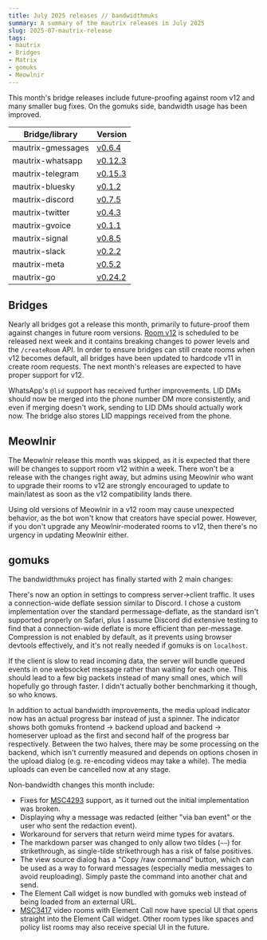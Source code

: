 ```yaml
---
title: July 2025 releases // bandwidthmuks
summary: A summary of the mautrix releases in July 2025
slug: 2025-07-mautrix-release
tags:
- mautrix
- Bridges
- Matrix
- gomuks
- Meowlnir
---
```

This month's bridge releases include future-proofing against room v12 and many
smaller bug fixes. On the gomuks side, bandwidth usage has been improved.

| Bridge/library    | Version                                                          |
|-------------------|------------------------------------------------------------------|
| mautrix-gmessages | [v0.6.4](https://github.com/mautrix/gmessages/releases/v0.6.4)   |
| mautrix-whatsapp  | [v0.12.3](https://github.com/mautrix/whatsapp/releases/v0.12.3)  |
| mautrix-telegram  | [v0.15.3](https://github.com/mautrix/telegram/releases/v0.15.3)  |
| mautrix-bluesky   | [v0.1.2](https://github.com/mautrix/bluesky/releases/v0.1.2)     |
| mautrix-discord   | [v0.7.5](https://github.com/mautrix/discord/releases/v0.7.5)     |
| mautrix-twitter   | [v0.4.3](https://github.com/mautrix/twitter/releases/v0.4.3)     |
| mautrix-gvoice    | [v0.1.1](https://github.com/mautrix/gvoice/releases/v0.1.1)      |
| mautrix-signal    | [v0.8.5](https://github.com/mautrix/signal/releases/v0.8.5)      |
| mautrix-slack     | [v0.2.2](https://github.com/mautrix/slack/releases/v0.2.2)       |
| mautrix-meta      | [v0.5.2](https://github.com/mautrix/meta/releases/v0.5.2)        |
| mautrix-go        | [v0.24.2](https://github.com/mautrix/go/releases/v0.24.2)        |

## Bridges
Nearly all bridges got a release this month, primarily to future-proof them
against changes in future room versions. [Room v12] is scheduled to be released
next week and it contains breaking changes to power levels and the `/createRoom`
API. In order to ensure bridges can still create rooms when v12 becomes default,
all bridges have been updated to hardcode v11 in create room requests. The next
month's releases are expected to have proper support for v12.

[Room v12]: https://matrix.org/blog/2025/07/security-predisclosure/

WhatsApp's `@lid` support has received further improvements. LID DMs should now
be merged into the phone number DM more consistently, and even if merging doesn't
work, sending to LID DMs should actually work now. The bridge also stores LID
mappings received from the phone.

## Meowlnir
The Meowlnir release this month was skipped, as it is expected that there will
be changes to support room v12 within a week. There won't be a release with the
changes right away, but admins using Meowlnir who want to upgrade their rooms
to v12 are strongly encouraged to update to main/latest as soon as the v12
compatibility lands there.

Using old versions of Meowlnir in a v12 room may cause unexpected behavior, as
the bot won't know that creators have special power. However, if you don't
upgrade any Meowlnir-moderated rooms to v12, then there's no urgency in updating
Meowlnir either.

## gomuks
The bandwidthmuks project has finally started with 2 main changes:

There's now an option in settings to compress server->client traffic. It uses a
connection-wide deflate session similar to Discord. I chose a custom implementation
over the standard permessage-deflate, as the standard isn't supported properly on
Safari, plus I assume Discord did extensive testing to find that a connection-wide
deflate is more efficient than per-message. Compression is not enabled by default,
as it prevents using browser devtools effectively, and it's not really needed if
gomuks is on `localhost`.

If the client is slow to read incoming data, the server will bundle queued events
in one websocket message rather than waiting for each one. This should lead to
a few big packets instead of many small ones, which will hopefully go through
faster. I didn't actually bother benchmarking it though, so who knows.

In addition to actual bandwidth improvements, the media upload indicator now has
an actual progress bar instead of just a spinner. The indicator shows both gomuks
frontend -> backend upload and backend -> homeserver upload as the first and
second half of the progress bar respectively. Between the two halves, there may
be some processing on the backend, which isn't currently measured and depends on
options chosen in the upload dialog (e.g. re-encoding videos may take a while).
The media uploads can even be cancelled now at any stage.

Non-bandwidth changes this month include:

* Fixes for [MSC4293] support, as it turned out the initial implementation was
  broken.
* Displaying why a message was redacted (either "via ban event" or the user who
  sent the redaction event).
* Workaround for servers that return weird mime types for avatars.
* The markdown parser was changed to only allow two tildes (`~~`) for
  strikethrough, as single-tilde strikethrough has a risk of false positives.
* The view source dialog has a "Copy /raw command" button, which can be used
  as a way to forward messages (especially media messages to avoid reuploading).
  Simply paste the command into another chat and send.
* The Element Call widget is now bundled with gomuks web instead of being loaded
  from an external URL.
* [MSC3417] video rooms with Element Call now have special UI that opens straight
  into the Element Call widget. Other room types like spaces and policy list
  rooms may also receive special UI in the future.

[MSC4293]: https://github.com/matrix-org/matrix-spec-proposals/pull/4293
[MSC3417]: https://github.com/matrix-org/matrix-spec-proposals/pull/3417
